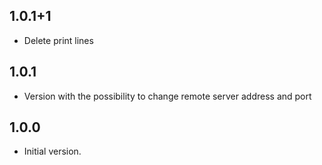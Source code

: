 ## 1.0.1+1

- Delete print lines
## 1.0.1

- Version with the possibility to change remote server address and port

## 1.0.0

- Initial version.
